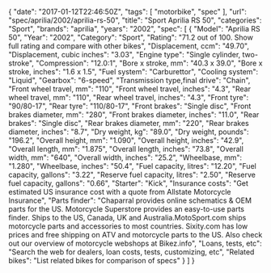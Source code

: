 {
    "date": "2017-01-12T22:46:50Z",
    "tags": [
        "motorbike",
        "spec"
    ],
    "url": "spec\/aprilia\/2002\/aprilia-rs-50",
    "title": "Sport Aprilia RS 50",
    "categories": "Sport",
    "brands": "aprilia",
    "years": "2002",
    "spec": [
        {
            "Model": "Aprilia RS 50",
            "Year": "2002",
            "Category": "Sport",
            "Rating": "71.2 out of 100. Show full rating and compare with other bikes",
            "Displacement, ccm": "49.70",
            "Displacement, cubic inches": "3.03",
            "Engine type": "Single cylinder, two-stroke",
            "Compression": "12.0:1",
            "Bore x stroke, mm": "40.3 x 39.0",
            "Bore x stroke, inches": "1.6 x 1.5",
            "Fuel system": "Carburettor",
            "Cooling system": "Liquid",
            "Gearbox": "6-speed",
            "Transmission type,final drive": "Chain",
            "Front wheel travel, mm": "110",
            "Front wheel travel, inches": "4.3",
            "Rear wheel travel, mm": "110",
            "Rear wheel travel, inches": "4.3",
            "Front tyre": "90\/80-17",
            "Rear tyre": "110\/80-17",
            "Front brakes": "Single disc",
            "Front brakes diameter, mm": "280",
            "Front brakes diameter, inches": "11.0",
            "Rear brakes": "Single disc",
            "Rear brakes diameter, mm": "220",
            "Rear brakes diameter, inches": "8.7",
            "Dry weight, kg": "89.0",
            "Dry weight, pounds": "196.2",
            "Overall height, mm": "1.090",
            "Overall height, inches": "42.9",
            "Overall length, mm": "1.875",
            "Overall length, inches": "73.8",
            "Overall width, mm": "640",
            "Overall width, inches": "25.2",
            "Wheelbase, mm": "1.280",
            "Wheelbase, inches": "50.4",
            "Fuel capacity, litres": "12.20",
            "Fuel capacity, gallons": "3.22",
            "Reserve fuel capacity, litres": "2.50",
            "Reserve fuel capacity, gallons": "0.66",
            "Starter": "Kick",
            "Insurance costs": "Get estimated US insurance cost with a quote from Allstate Motorcycle Insurance",
            "Parts finder": "Chaparral provides online schematics & OEM parts for the US.   Motorcycle Superstore provides an easy-to-use parts finder. Ships to the US, Canada, UK and Australia.MotoSport.com ships motorcycle parts and accessories to most countries.    Sixity.com has low prices and free shipping on ATV and motorcycle parts to the US. Also check out our overview of motorcycle webshops at Bikez.info",
            "Loans, tests, etc": "Search the web for dealers, loan costs, tests, customizing, etc",
            "Related bikes": "List related bikes for comparison of specs"
        }
    ]
}